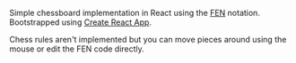 Simple chessboard implementation in React using the [FEN](https://en.wikipedia.org/wiki/Forsyth%E2%80%93Edwards_Notation) notation.
Bootstrapped using [Create React App](https://github.com/facebookincubator/create-react-app).

Chess rules aren't implemented but you can move pieces around using the mouse or edit the FEN code directly.